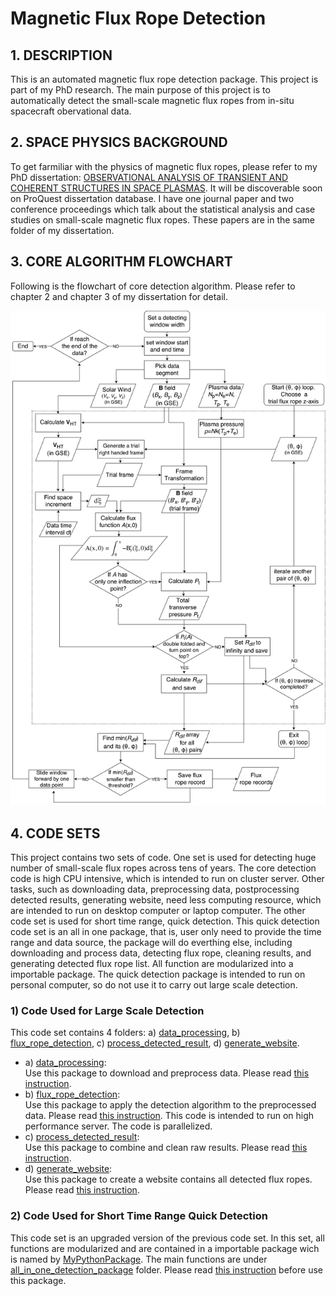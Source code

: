 # Magnetic Flux Rope Detection
## 1. DESCRIPTION
This is an automated magnetic flux rope detection package. This project is part of my PhD research. The main purpose of this project is to automatically detect the small-scale magnetic flux ropes from in-situ spacecraft obervational data.
## 2. SPACE PHYSICS BACKGROUND
To get farmiliar with the physics of magnetic flux ropes, please refer to my PhD dissertation: [OBSERVATIONAL ANALYSIS OF TRANSIENT AND COHERENT STRUCTURES IN SPACE PLASMAS](phd_dissertation/). It will be discoverable soon on ProQuest dissertation database. I have one journal paper and two conference proceedings which talk about the statistical analysis and case studies on small-scale magnetic flux ropes. These papers are in the same folder of my dissertation.
## 3. CORE ALGORITHM FLOWCHART
Following is the flowchart of core detection algorithm. Please refer to chapter 2 and chapter 3 of my dissertation for detail.

![flowchart](phd_dissertation/GS_flowchart_www_draw_io_v3_1.png)
## 4. CODE SETS
This project contains two sets of code. One set is used for detecting huge number of small-scale flux ropes across tens of years. The core detection code is high CPU intensive, which is intended to run on cluster server. Other tasks, such as downloading data, preprocessing data, postprocessing detected results, generating website, need less computing resource, which are intended to run on desktop computer or laptop computer. The other code set is used for short time range, quick detection. This quick detection code set is an all in one package, that is, user only need to provide the time range and data source, the package will do everthing else, including downloading and process data, detecting flux rope, cleaning results, and generating detected flux rope list. All function are modularized into a importable package. The quick detection package is intended to run on personal computer, so do not use it to carry out large scale detection.    
### 1) Code Used for Large Scale Detection
This code set contains 4 folders: a) [data_processing](data_processing/), b) [flux_rope_detection](\flux_rope_detection), c) [process_detected_result](process_detected_result/), d) [generate_website](generate_website/).
- a) [data_processing](data_processing/):  
     Use this package to download and preprocess data. Please read [this instruction](data_processing/README.md).
- b) [flux_rope_detection](\flux_rope_detection):  
     Use this package to apply the detection algorithm to the preprocessed data. Please read [this instruction](flux_rope_detection/README.md). This code is intended to run on high performance server. The code is parallelized.
- c) [process_detected_result](process_detected_result/):  
     Use this package to combine and clean raw results. Please read [this instruction](process_detected_result/README.md).
- d) [generate_website](generate_website/):  
     Use this package to create a website contains all detected flux ropes. Please read [this instruction](generate_website/README.md).
### 2) Code Used for Short Time Range Quick Detection
This code set is an upgraded version of the previous code set. In this set, all functions are modularized and are contained in a importable package wich is named by [MyPythonPackage](all_in_one_detection_package/MyPythonPackage/). The main functions are under [all_in_one_detection_package](all_in_one_detection_package/) folder. Please read [this instruction](all_in_one_detection_package/README.md) before use this package.
